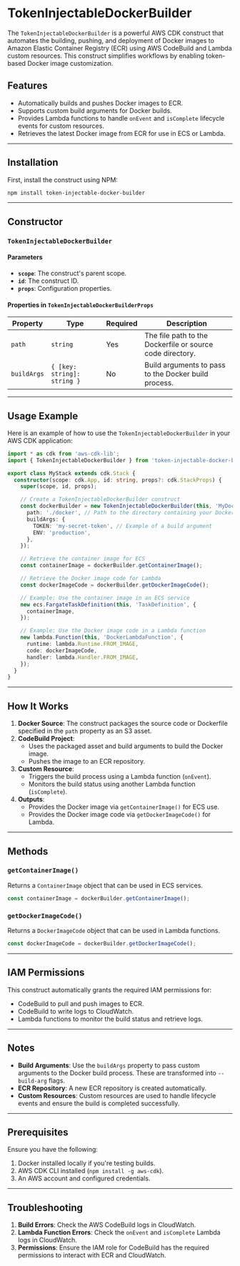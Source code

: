 # TokenInjectableDockerBuilder

The `TokenInjectableDockerBuilder` is a powerful AWS CDK construct that automates the building, pushing, and deployment of Docker images to Amazon Elastic Container Registry (ECR) using AWS CodeBuild and Lambda custom resources. This construct simplifies workflows by enabling token-based Docker image customization.

## Features

- Automatically builds and pushes Docker images to ECR.
- Supports custom build arguments for Docker builds.
- Provides Lambda functions to handle `onEvent` and `isComplete` lifecycle events for custom resources.
- Retrieves the latest Docker image from ECR for use in ECS or Lambda.

---

## Installation

First, install the construct using NPM:

```bash
npm install token-injectable-docker-builder
```

---

## Constructor

### `TokenInjectableDockerBuilder`

#### Parameters

- **`scope`**: The construct's parent scope.
- **`id`**: The construct ID.
- **`props`**: Configuration properties.

#### Properties in `TokenInjectableDockerBuilderProps`

| Property       | Type                              | Required | Description                                                |
|----------------|-----------------------------------|----------|------------------------------------------------------------|
| `path`         | `string`                         | Yes      | The file path to the Dockerfile or source code directory.  |
| `buildArgs`    | `{ [key: string]: string }`       | No       | Build arguments to pass to the Docker build process.       |

---

## Usage Example

Here is an example of how to use the `TokenInjectableDockerBuilder` in your AWS CDK application:

```typescript
import * as cdk from 'aws-cdk-lib';
import { TokenInjectableDockerBuilder } from 'token-injectable-docker-builder';

export class MyStack extends cdk.Stack {
  constructor(scope: cdk.App, id: string, props?: cdk.StackProps) {
    super(scope, id, props);

    // Create a TokenInjectableDockerBuilder construct
    const dockerBuilder = new TokenInjectableDockerBuilder(this, 'MyDockerBuilder', {
      path: './docker', // Path to the directory containing your Dockerfile
      buildArgs: {
        TOKEN: 'my-secret-token', // Example of a build argument
        ENV: 'production',
      },
    });

    // Retrieve the container image for ECS
    const containerImage = dockerBuilder.getContainerImage();

    // Retrieve the Docker image code for Lambda
    const dockerImageCode = dockerBuilder.getDockerImageCode();

    // Example: Use the container image in an ECS service
    new ecs.FargateTaskDefinition(this, 'TaskDefinition', {
      containerImage,
    });

    // Example: Use the Docker image code in a Lambda function
    new lambda.Function(this, 'DockerLambdaFunction', {
      runtime: lambda.Runtime.FROM_IMAGE,
      code: dockerImageCode,
      handler: lambda.Handler.FROM_IMAGE,
    });
  }
}
```

---

## How It Works

1. **Docker Source**: The construct packages the source code or Dockerfile specified in the `path` property as an S3 asset.
2. **CodeBuild Project**:
   - Uses the packaged asset and build arguments to build the Docker image.
   - Pushes the image to an ECR repository.
3. **Custom Resource**:
   - Triggers the build process using a Lambda function (`onEvent`).
   - Monitors the build status using another Lambda function (`isComplete`).
4. **Outputs**:
   - Provides the Docker image via `getContainerImage()` for ECS use.
   - Provides the Docker image code via `getDockerImageCode()` for Lambda.

---

## Methods

### `getContainerImage()`

Returns a `ContainerImage` object that can be used in ECS services.

```typescript
const containerImage = dockerBuilder.getContainerImage();
```

### `getDockerImageCode()`

Returns a `DockerImageCode` object that can be used in Lambda functions.

```typescript
const dockerImageCode = dockerBuilder.getDockerImageCode();
```

---

## IAM Permissions

This construct automatically grants the required IAM permissions for:
- CodeBuild to pull and push images to ECR.
- CodeBuild to write logs to CloudWatch.
- Lambda functions to monitor the build status and retrieve logs.

---

## Notes

- **Build Arguments**: Use the `buildArgs` property to pass custom arguments to the Docker build process. These are transformed into `--build-arg` flags.
- **ECR Repository**: A new ECR repository is created automatically.
- **Custom Resources**: Custom resources are used to handle lifecycle events and ensure the build is completed successfully.

---

## Prerequisites

Ensure you have the following:
1. Docker installed locally if you're testing builds.
2. AWS CDK CLI installed (`npm install -g aws-cdk`).
3. An AWS account and configured credentials.

---

## Troubleshooting

1. **Build Errors**: Check the AWS CodeBuild logs in CloudWatch.
2. **Lambda Function Errors**: Check the `onEvent` and `isComplete` Lambda logs in CloudWatch.
3. **Permissions**: Ensure the IAM role for CodeBuild has the required permissions to interact with ECR and CloudWatch.